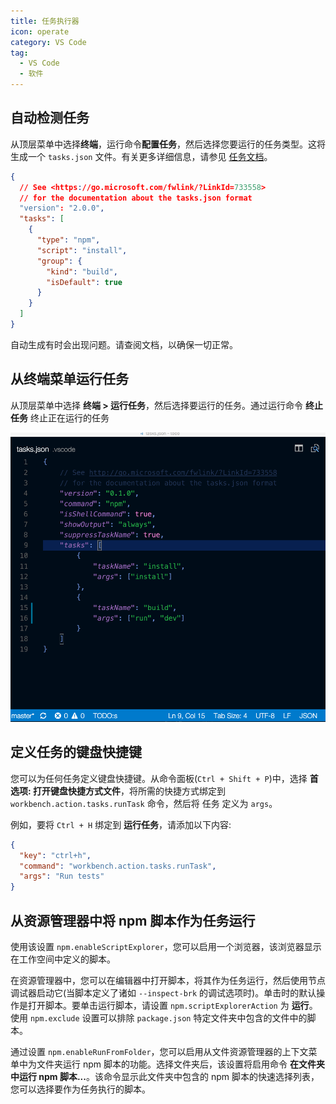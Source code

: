 ```yaml
---
title: 任务执行器
icon: operate
category: VS Code
tag:
  - VS Code
  - 软件
---
```


## 自动检测任务

从顶层菜单中选择**终端**，运行命令**配置任务**，然后选择您要运行的任务类型。这将生成一个 `tasks.json` 文件。有关更多详细信息，请参见 [任务文档](https://code.visualstudio.com/docs/editor/debugging)。

```json
{
  // See <https://go.microsoft.com/fwlink/?LinkId=733558>
  // for the documentation about the tasks.json format
  "version": "2.0.0",
  "tasks": [
    {
      "type": "npm",
      "script": "install",
      "group": {
        "kind": "build",
        "isDefault": true
      }
    }
  ]
}
```

自动生成有时会出现问题。请查阅文档，以确保一切正常。

## 从终端菜单运行任务

从顶层菜单中选择 **终端 > 运行任务**，然后选择要运行的任务。通过运行命令 **终止任务** 终止正在运行的任务

![任务执行器](/assets/software/vscode/guide/task-runner.gif)

## 定义任务的键盘快捷键

您可以为任何任务定义键盘快捷键。从命令面板(`Ctrl + Shift + P`)中，选择 **首选项: 打开键盘快捷方式文件**，将所需的快捷方式绑定到 `workbench.action.tasks.runTask` 命令，然后将 任务 定义为 `args`。

例如，要将 `Ctrl + H` 绑定到 **运行任务**，请添加以下内容:

```json
{
  "key": "ctrl+h",
  "command": "workbench.action.tasks.runTask",
  "args": "Run tests"
}
```

## 从资源管理器中将 npm 脚本作为任务运行

使用该设置 `npm.enableScriptExplorer`，您可以启用一个浏览器，该浏览器显示在工作空间中定义的脚本。

在资源管理器中，您可以在编辑器中打开脚本，将其作为任务运行，然后使用节点调试器启动它(当脚本定义了诸如 `--inspect-brk` 的调试选项时)。单击时的默认操作是打开脚本。要单击运行脚本，请设置 `npm.scriptExplorerAction` 为 **运行**。使用 `npm.exclude` 设置可以排除 `package.json` 特定文件夹中包含的文件中的脚本。

通过设置 `npm.enableRunFromFolder`，您可以启用从文件资源管理器的上下文菜单中为文件夹运行 npm 脚本的功能。选择文件夹后，该设置将启用命令 **在文件夹中运行 npm 脚本...**。该命令显示此文件夹中包含的 npm 脚本的快速选择列表，您可以选择要作为任务执行的脚本。

